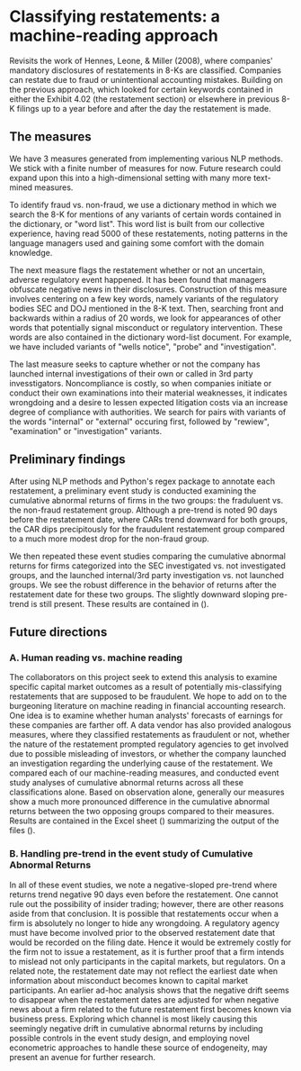 # Classifying restatements: a machine-reading approach

Revisits the work of Hennes, Leone, & Miller (2008), where companies' mandatory disclosures of restatements in 8-Ks are classified. Companies can restate due to fraud or unintentional accounting mistakes. Building on the previous approach, which looked for certain keywords contained in either the Exhibit 4.02 (the restatement section) or elsewhere in previous 8-K filings up to a year before and after the day the restatement is made. 

## The measures

We have 3 measures generated from implementing various NLP methods. We stick with a finite number of measures for now. Future research could expand upon this into a high-dimensional setting with many more text-mined measures. 

To identify fraud vs. non-fraud, we use a dictionary method in which we search the 8-K for mentions of any variants of certain words contained in the dictionary, or "word list". This word list is built from our collective experience, having read 5000 of these restatements, noting patterns in the language managers used and gaining some comfort with the domain knowledge. 

The next measure flags the restatement whether or not an uncertain, adverse regulatory event happened. It has been found that managers obfuscate negative news in their disclosures. Construction of this measure involves centering on a few key words, namely variants of the regulatory bodies SEC and DOJ mentioned in the 8-K text. Then, searching front and backwards within a radius of 20 words, we look for appearances of other words that potentially signal misconduct or regulatory intervention. These words are also contained in the dictionary word-list document. For example, we have included variants of "wells notice", "probe" and "investigation". 

The last measure seeks to capture whether or not the company has launched internal investigations of their own or called in 3rd party invesstigators. Noncompliance is costly, so when companies initiate or conduct their own examinations into their material weaknesses, it indicates wrongdoing and a desire to lessen expected litigation costs via an increase degree of compliance with authorities. We search for pairs with variants of the words "internal" or "external" occuring first, followed by "rewiew", "examination" or "investigation" variants.  

## Preliminary findings

After using NLP methods and Python's regex package to annotate each restatement, a preliminary event study is conducted examining the cumulative abnormal returns of firms in the two groups: the fraduluent vs. the non-fraud restatement group. Although a pre-trend is noted 90 days before the restatement date, where CARs trend downward for both groups, the CAR dips precipitously for the fraudulent restatement group compared to a much more modest drop for the non-fraud group. 

We then repeated these event studies comparing the cumulative abnormal returns for firms categorized into the SEC investigated vs. not investigated groups, and the launched internal/3rd party investigation vs. not launched groups. We see the robust difference in the behavior of returns after the restatement date for these two groups. The slightly downward sloping pre-trend is still present. These results are contained in (). 

## Future directions

### A. Human reading vs. machine reading 

The collaborators on this project seek to extend this analysis to examine specific capital market outcomes as a result of potentially mis-classifying restatements that are supposed to be fraudulent. We hope to add on to the burgeoning literature on machine reading in financial accounting research. One idea is to examine whether human analysts' forecasts of earnings for these companies are farther off. A data vendor has also provided analogous measures, where they classified restatements as fraudulent or not, whether the nature of the restatement prompted regulatory agencies to get involved due to possible misleading of investors, or whether the company launched an investigation regarding the underlying cause of the restatement. We compared each of our machine-reading measures, and conducted event study analyses of cumulative abnormal returns across all these classifications alone. Based on observation alone, generally our measures show a much more pronounced difference in the cumulative abnormal returns between the two opposing groups compared to their measures. Results are contained in the Excel sheet () summarizing the output of the files (). 

### B. Handling pre-trend in the event study of Cumulative Abnormal Returns 

In all of these event studies, we note a negative-sloped pre-trend where returns trend negative 90 days even before the restatement. One cannot rule out the possibility of insider trading; however, there are other reasons aside from that conclusion. It is possible that restatements occur when a firm is absolutely no longer to hide any wrongdoing. A regulatory agency must have become involved prior to the observed restatement date that would be recorded on the filing date. Hence it would be extremely costly for the firm not to issue a restatement, as it is further proof that a firm intends to mislead not only participants in the capital markets, but regulators. On a related note, the restatement date may not reflect the earliest date when information about misconduct becomes known to capital market participants. An earlier ad-hoc analysis shows that the negative drift seems to disappear when the restatement dates are adjusted for when negative news about a firm related to the future restatement first becomes known via business press. Exploring which channel is most likely causing this seemingly negative drift in cumulative abnormal returns by including possible controls in the event study design, and employing novel econometric approaches to handle these source of endogeneity, may present an avenue for further research. 
